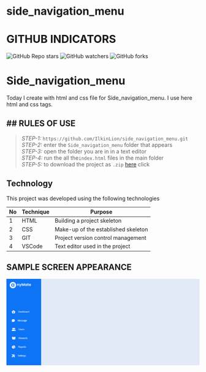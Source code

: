# side_navigation_menu
 
# GITHUB INDICATORS

![GitHub Repo stars](https://img.shields.io/github/stars/IlkinLion/side_navigation_menu?style=for-the-badge)
![GitHub watchers](https://img.shields.io/github/watchers/IlkinLion/side_navigation_menu?style=for-the-badge)
![GitHub forks](https://img.shields.io/github/forks/IlkinLion/side_navigation_menu?style=for-the-badge)

  # Side_navigation_menu

Today I create with html and css file for Side_navigation_menu. I use here html and css tags. 
## ## RULES OF USE

> *STEP-1:* `https://github.com/IlkinLion/side_navigation_menu.git` <br/>
> *STEP-2:*  enter the `Side_navigation_menu` folder that appears <br/>
> *STEP-3:*  open the folder you are in in a text editor <br/>
> *STEP-4:*  run the  all the`index.html` files in the main folder <br/>
> *STEP-5:*  to download the project as `.zip`  [here](https://github.com/IlkinLion/side_navigation_menu/archive/refs/heads/main.zip) click <br/>


## Technology

This project was developed using the following technologies

| No | Technique | Purpose |
| - | ---------- | --------------------- |
| 1 | HTML | Building a project skeleton |
| 2 | CSS |  Make-up of the established skeleton |
| 3 | GIT |  Project version control management |
| 4 | VSCode | Text editor used in the project |


## SAMPLE SCREEN APPEARANCE

![There was a screenshot here](./screen1.PNG)
